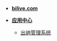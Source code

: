 - [**bilive.com**](https://www.bilive.com)
- [**应用中心**](/)

  - [出纳管理系统](/4d8d54b7f3e84f99a63aa7e656559fc1/README)

